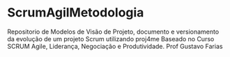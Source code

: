 # ScrumAgilMetodologia
Repositorio de Modelos de Visão de Projeto, documento e versionamento da evolução de um projeto Scrum utilizando proj4me
Baseado no Curso SCRUM Agile, Liderança, Negociação e Produtividade. Prof Gustavo Farias
